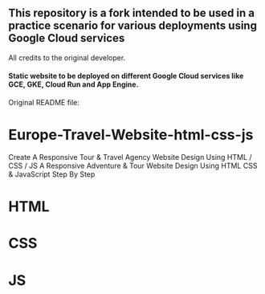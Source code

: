 <h2> This repository is a fork intended to be used in a practice scenario for various deployments using Google Cloud services </h2>
All credits to the original developer.

#### Static website to be deployed on different Google Cloud services like GCE, GKE, Cloud Run and App Engine.




Original README file:
# Europe-Travel-Website-html-css-js
Create A Responsive Tour &amp; Travel Agency Website Design Using HTML / CSS / JS
A Responsive Adventure & Tour Website Design Using HTML CSS  & JavaScript Step By Step


# HTML
# CSS
# JS
